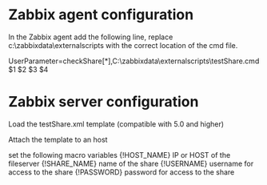 # Zabbix agent configuration

In the Zabbix agent add the following line, replace c:\zabbixdata\externalscripts with the correct location of the cmd file.

 UserParameter=checkShare[*],C:\zabbixdata\externalscripts\testShare.cmd $1 $2 $3 $4

# Zabbix server configuration

Load the testShare.xml template (compatible with 5.0 and higher)

Attach the template to an host

set the following macro variables
 {!HOST_NAME}  IP or HOST of the fileserver
 {!SHARE_NAME} name of the share
 {!USERNAME} username for access to the share
 {!PASSWORD} password for access to the share

